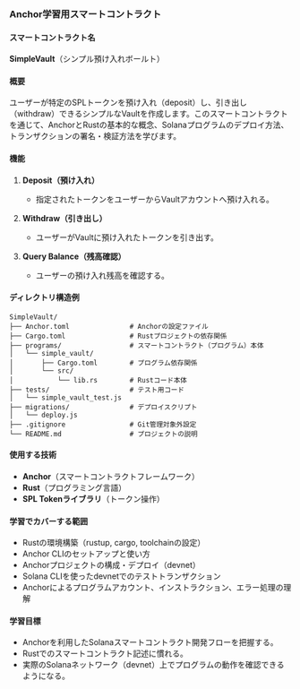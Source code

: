 ### Anchor学習用スマートコントラクト

#### スマートコントラクト名

**SimpleVault**（シンプル預け入れボールト）

#### 概要

ユーザーが特定のSPLトークンを預け入れ（deposit）し、引き出し（withdraw）できるシンプルなVaultを作成します。このスマートコントラクトを通じて、AnchorとRustの基本的な概念、Solanaプログラムのデプロイ方法、トランザクションの署名・検証方法を学びます。

#### 機能

1. **Deposit（預け入れ）**

   * 指定されたトークンをユーザーからVaultアカウントへ預け入れる。

2. **Withdraw（引き出し）**

   * ユーザーがVaultに預け入れたトークンを引き出す。

3. **Query Balance（残高確認）**

   * ユーザーの預け入れ残高を確認する。

#### ディレクトリ構造例

```
SimpleVault/
├── Anchor.toml               # Anchorの設定ファイル
├── Cargo.toml                # Rustプロジェクトの依存関係
├── programs/                 # スマートコントラクト（プログラム）本体
│   └── simple_vault/
│       ├── Cargo.toml        # プログラム依存関係
│       └── src/
│           └── lib.rs        # Rustコード本体
├── tests/                    # テスト用コード
│   └── simple_vault_test.js
├── migrations/               # デプロイスクリプト
│   └── deploy.js
├── .gitignore                # Git管理対象外設定
└── README.md                 # プロジェクトの説明
```

#### 使用する技術

* **Anchor**（スマートコントラクトフレームワーク）
* **Rust**（プログラミング言語）
* **SPL Tokenライブラリ**（トークン操作）

#### 学習でカバーする範囲

* Rustの環境構築（rustup, cargo, toolchainの設定）
* Anchor CLIのセットアップと使い方
* Anchorプロジェクトの構成・デプロイ（devnet）
* Solana CLIを使ったdevnetでのテストトランザクション
* Anchorによるプログラムアカウント、インストラクション、エラー処理の理解

#### 学習目標

* Anchorを利用したSolanaスマートコントラクト開発フローを把握する。
* Rustでのスマートコントラクト記述に慣れる。
* 実際のSolanaネットワーク（devnet）上でプログラムの動作を確認できるようになる。
